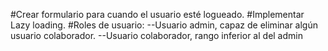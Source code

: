 #Crear formulario para cuando el usuario esté logueado.
#Implementar Lazy loading.
#Roles de usuario:
--Usuario admin, capaz de eliminar algún usuario colaborador.
--Usuario colaborador, rango inferior al del admin
